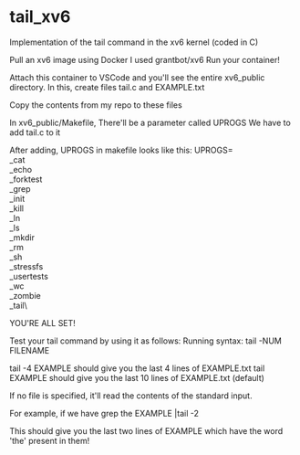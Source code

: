 # tail_xv6
Implementation of the tail command in the xv6 kernel (coded in C)

Pull an xv6 image using Docker
I used grantbot/xv6
Run your container!

Attach this container to VSCode and you'll see the entire xv6_public directory.
In this, create files tail.c and EXAMPLE.txt

Copy the contents from my repo to these files

In xv6_public/Makefile,
There'll be a parameter called UPROGS
We have to add tail.c to it

After adding, UPROGS in makefile looks like this: 
UPROGS=\
	_cat\
	_echo\
	_forktest\
	_grep\
	_init\
	_kill\
	_ln\
	_ls\
	_mkdir\
	_rm\
	_sh\
	_stressfs\
	_usertests\
	_wc\
	_zombie\
	_tail\

YOU'RE ALL SET!

Test your tail command by using it as follows:
Running syntax: tail -NUM FILENAME

tail -4 EXAMPLE should give you the last 4 lines of EXAMPLE.txt
tail EXAMPLE should give you the last 10 lines of EXAMPLE.txt (default)

If no file is specified, it'll read the contents of the standard input. 

For example, if we have 
grep the EXAMPLE |tail -2

This should give you the last two lines of EXAMPLE which have the word 'the' present in them! 


